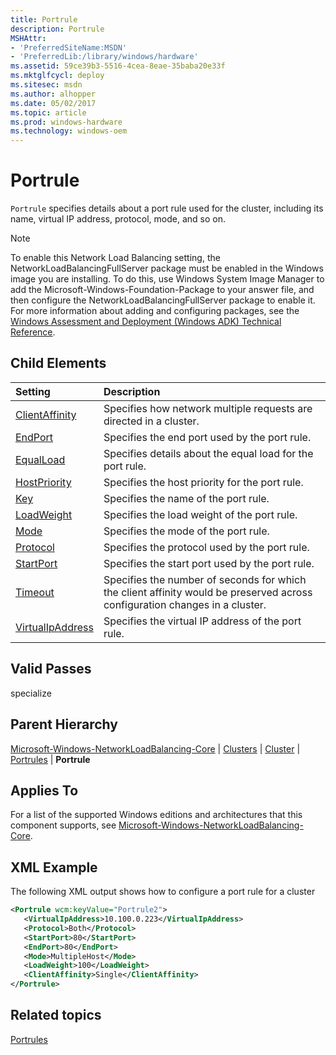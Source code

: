 ```yaml
---
title: Portrule
description: Portrule
MSHAttr:
- 'PreferredSiteName:MSDN'
- 'PreferredLib:/library/windows/hardware'
ms.assetid: 59ce39b3-5516-4cea-8eae-35baba20e33f
ms.mktglfcycl: deploy
ms.sitesec: msdn
ms.author: alhopper
ms.date: 05/02/2017
ms.topic: article
ms.prod: windows-hardware
ms.technology: windows-oem
---
```

# Portrule

`Portrule` specifies details about a port rule used for the cluster, including its name, virtual IP address, protocol, mode, and so on.

> [!Note]
> To enable this Network Load Balancing setting, the NetworkLoadBalancingFullServer package must be enabled in the Windows image you are installing. To do this, use Windows System Image Manager to add the Microsoft-Windows-Foundation-Package to your answer file, and then configure the NetworkLoadBalancingFullServer package to enable it. For more information about adding and configuring packages, see the [Windows Assessment and Deployment (Windows ADK) Technical Reference](http://go.microsoft.com/fwlink/?LinkId=206587).

## Child Elements

| Setting                 | Description                                                                           |
|:------------------------|:--------------------------------------------------------------------------------------|
| [ClientAffinity](microsoft-windows-networkloadbalancing-core-clusters-cluster-portrules-portrule-clientaffinity.md) | Specifies how network multiple requests are directed in a cluster. |
| [EndPort](microsoft-windows-networkloadbalancing-core-clusters-cluster-portrules-portrule-endport.md) | Specifies the end port used by the port rule. |
| [EqualLoad](microsoft-windows-networkloadbalancing-core-clusters-cluster-portrules-portrule-equalload.md) | Specifies details about the equal load for the port rule. |
| [HostPriority](microsoft-windows-networkloadbalancing-core-clusters-cluster-portrules-portrule-hostpriority.md) | Specifies the host priority for the port rule. |
| [Key](microsoft-windows-networkloadbalancing-core-clusters-cluster-portrules-portrule-key.md) | Specifies the name of the port rule. |
| [LoadWeight](microsoft-windows-networkloadbalancing-core-clusters-cluster-portrules-portrule-loadweight.md) | Specifies the load weight of the port rule. |
| [Mode](microsoft-windows-networkloadbalancing-core-clusters-cluster-portrules-portrule-mode.md) | Specifies the mode of the port rule. |
| [Protocol](microsoft-windows-networkloadbalancing-core-clusters-cluster-portrules-portrule-protocol.md) | Specifies the protocol used by the port rule. |
| [StartPort](microsoft-windows-networkloadbalancing-core-clusters-cluster-portrules-portrule-startport.md) | Specifies the start port used by the port rule. |
| [Timeout](microsoft-windows-networkloadbalancing-core-clusters-cluster-portrules-portrule-timeout.md) | Specifies the number of seconds for which the client affinity would be preserved across configuration changes in a cluster. |
| [VirtualIpAddress](microsoft-windows-networkloadbalancing-core-clusters-cluster-portrules-portrule-virtualipaddress.md) | Specifies the virtual IP address of the port rule. |

## Valid Passes

specialize

## Parent Hierarchy

[Microsoft-Windows-NetworkLoadBalancing-Core](microsoft-windows-networkloadbalancing-core.md) | [Clusters](microsoft-windows-networkloadbalancing-core-clusters.md) | [Cluster](microsoft-windows-networkloadbalancing-core-clusters-cluster.md) | [Portrules](microsoft-windows-networkloadbalancing-core-clusters-cluster-portrules.md) | **Portrule**

## Applies To

For a list of the supported Windows editions and architectures that this component supports, see [Microsoft-Windows-NetworkLoadBalancing-Core](microsoft-windows-networkloadbalancing-core.md).

## XML Example

The following XML output shows how to configure a port rule for a cluster

```XML
<Portrule wcm:keyValue="Portrule2">
   <VirtualIpAddress>10.100.0.223</VirtualIpAddress>
   <Protocol>Both</Protocol>
   <StartPort>80</StartPort>
   <EndPort>80</EndPort>
   <Mode>MultipleHost</Mode>
   <LoadWeight>100</LoadWeight>
   <ClientAffinity>Single</ClientAffinity>
</Portrule>
```

## Related topics

[Portrules](microsoft-windows-networkloadbalancing-core-clusters-cluster-portrules.md)